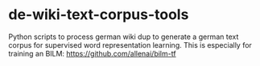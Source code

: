 # de-wiki-text-corpus-tools
Python scripts to process german wiki dup to generate a german text corpus for supervised word representation learning. This is especially for training an BILM: https://github.com/allenai/bilm-tf
